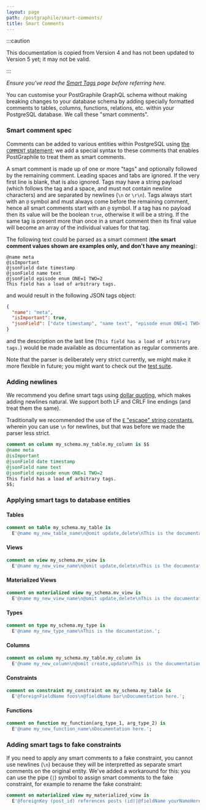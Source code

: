 ```yaml
---
layout: page
path: /postgraphile/smart-comments/
title: Smart Comments
---
```


:::caution

This documentation is copied from Version 4 and has not been updated to Version
5 yet; it may not be valid.

:::

_Ensure you've read the [Smart Tags](./smart-tags/) page before referring here._

You can customise your PostGraphile GraphQL schema without making breaking
changes to your database schema by adding specially formatted comments to
tables, columns, functions, relations, etc. within your PostgreSQL database. We
call these "smart comments".

### Smart comment spec

Comments can be added to various entities within PostgreSQL using
[the `COMMENT` statement](https://www.postgresql.org/docs/current/sql-comment.html);
we add a special syntax to these comments that enables PostGraphile to treat
them as smart comments.

A smart comment is made up of one or more "tags" and optionally followed by the
remaining comment. Leading spaces and tabs are ignored. If the very first line
is blank, that is also ignored. Tags may have a string payload (which follows
the tag and a space, and must not contain newline characters) and are separated
by newlines (`\n` or `\r\n`). Tags always start with an `@` symbol and must
always come before the remaining comment, hence all smart comments start with
an `@` symbol. If a tag has no payload then its value will be the boolean
`true`, otherwise it will be a string. If the same tag is present more than
once in a smart comment then its final value will become an array of the
individual values for that tag.

The following text could be parsed as a smart comment (**the smart comment
values shown are examples only, and don't have any meaning**):

```
@name meta
@isImportant
@jsonField date timestamp
@jsonField name text
@jsonField episode enum ONE=1 TWO=2
This field has a load of arbitrary tags.
```

and would result in the following JSON tags object:

```json
{
  "name": "meta",
  "isImportant": true,
  "jsonField": ["date timestamp", "name text", "episode enum ONE=1 TWO=2"]
}
```

and the description on the last line
(`This field has a load of arbitrary tags.`) would be made available as
documentation as regular comments are.

Note that the parser is deliberately very strict currently, we might make it
more flexible in future; you might want to check out the
[test suite](https://github.com/graphile/graphile-engine/blob/master/packages/graphile-build-pg/__tests__/tags.test.js).

### Adding newlines

We recommend you define smart tags using [dollar
quoting](https://www.postgresql.org/docs/current/sql-syntax-lexical.html#SQL-SYNTAX-DOLLAR-QUOTING),
which makes adding newlines natural. We support both LF and CRLF line endings
(and treat them the same).

Traditionally we recommended the use of the
[`E` "escape" string constants](https://www.postgresql.org/docs/current/static/sql-syntax-lexical.html#SQL-SYNTAX-CONSTANTS),
wherein you can use `\n` for newlines, but that was before we made the parser less strict.

```sql
comment on column my_schema.my_table.my_column is $$
@name meta
@isImportant
@jsonField date timestamp
@jsonField name text
@jsonField episode enum ONE=1 TWO=2
This field has a load of arbitrary tags.
$$;
```

### Applying smart tags to database entities

#### Tables

```sql
comment on table my_schema.my_table is
  E'@name my_new_table_name\n@omit update,delete\nThis is the documentation.';
```

#### Views

```sql
comment on view my_schema.mv_view is
  E'@name my_new_view_name\n@omit update,delete\nThis is the documentation.';
```

#### Materialized Views

```sql
comment on materialized view my_schema.mv_view is
  E'@name my_new_view_name\n@omit update,delete\nThis is the documentation.';
```

#### Types

```sql
comment on type my_schema.my_type is
  E'@name my_new_type_name\nThis is the documentation.';
```

#### Columns

```sql
comment on column my_schema.my_table.my_column is
  E'@name my_new_column\n@omit create,update\nThis is the documentation.';
```

#### Constraints

```sql
comment on constraint my_constraint on my_schema.my_table is
  E'@foreignFieldName foos\n@fieldName bar\nDocumentation here.';
```

#### Functions

```sql
comment on function my_function(arg_type_1, arg_type_2) is
  E'@name my_new_function_name\nDocumentation here.';
```

### Adding smart tags to fake constraints

If you need to apply any smart comments to a fake constraint, you cannot use
newlines (`\n`) because they will be interpretted as separate smart comments on
the original entity. We've added a workaround for this: you can use the pipe
(`|`) symbol to assign smart comments to the fake constraint, for example to
rename the fake constraint:

```sql
comment on materialized view my_materialized_view is
  E'@foreignKey (post_id) references posts (id)|@fieldName yourNameHere';
```
